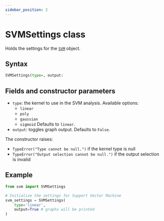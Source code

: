```yaml
---
sidebar_position: 2
---
```


# SVMSettings class

Holds the settings for the [`SVM`](./svm.md) object.

## Syntax

```python
SVMSettings(type=, output:
```

## Fields and constructor parameters

- `type`: the kernel to use in the SVM analysis. Available options:
  - `linear`
  - `poly`
  - `gaussian`
  - `sigmoid`
  Defaults to `linear`.
- `output`: toggles graph output. Defaults to `False`.

The constructor raises:
- `TypeError("Type cannot be null.")` if the kernel type is null
- `TypeError("Output selection cannot be null.")` if the output selection is invalid

## Example

```python
from svm import SVMSettings

# Initialize the settings for Support Vector Machine
svm_settings = SVMSettings(
    type='linear',
    output=True # graphs will be printed
)
```